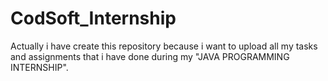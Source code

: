 # CodSoft_Internship
Actually i have create this repository because i want to upload all my tasks and assignments that i have done during  my "JAVA PROGRAMMING INTERNSHIP".
